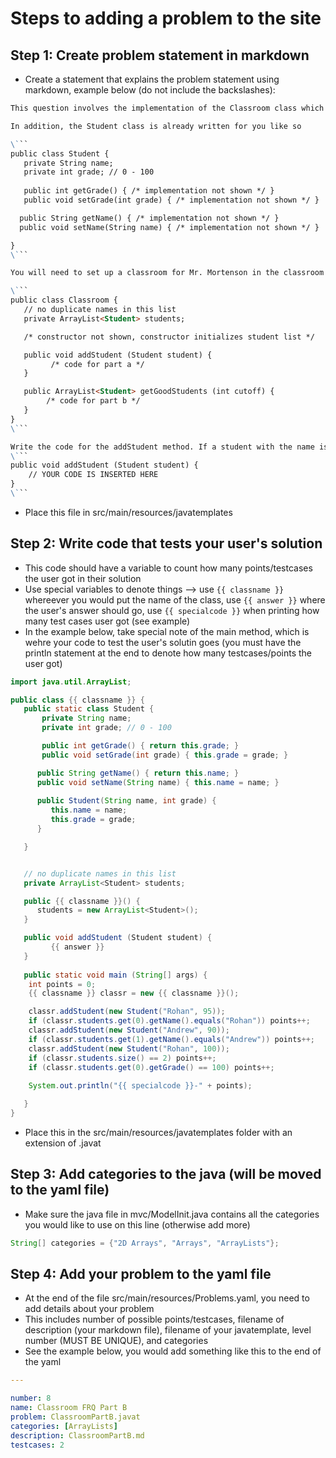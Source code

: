 # Steps to adding a problem to the site
## Step 1: Create problem statement in markdown
- Create a statement that explains the problem statement using markdown, example below (do not include the backslashes):
```md
This question involves the implementation of the Classroom class which represents a single company’s cellphone phone availability and prices.

In addition, the Student class is already written for you like so

\```
public class Student {
   private String name;
   private int grade; // 0 - 100
   
   public int getGrade() { /* implementation not shown */ }
   public void setGrade(int grade) { /* implementation not shown */ }

  public String getName() { /* implementation not shown */ }
  public void setName(String name) { /* implementation not shown */ }

}
\```

You will need to set up a classroom for Mr. Mortenson in the classroom class

\```
public class Classroom {
   // no duplicate names in this list
   private ArrayList<Student> students;

   /* constructor not shown, constructor initializes student list */

   public void addStudent (Student student) {
         /* code for part a */
   } 

   public ArrayList<Student> getGoodStudents (int cutoff) {
        /* code for part b */
   }
}
\```

Write the code for the addStudent method. If a student with the name is not already in the student’s list, the student should be added to the list. Otherwise, the existing student should keep its place in the list, and its grade should be updated to reflect that which was passed into the function.
\```
public void addStudent (Student student) {
    // YOUR CODE IS INSERTED HERE
}
\```
```
- Place this file in src/main/resources/javatemplates

## Step 2: Write code that tests your user's solution
- This code should have a variable to count how many points/testcases the user got in their solution
- Use special variables to denote things --> use ``{{ classname }}`` whereever you would put the name of the class, use ``{{ answer }}`` where the user's answer should go, use ``{{ specialcode }}`` when printing how many test cases user got (see example)
- In the example below, take special note of the main method, which is wehre your code to test the user's solutin goes (you must have the println statement at the end to denote how many testcases/points the user got)
```java
import java.util.ArrayList;

public class {{ classname }} {
   public static class Student {
       private String name;
       private int grade; // 0 - 100

       public int getGrade() { return this.grade; }
       public void setGrade(int grade) { this.grade = grade; }

      public String getName() { return this.name; }
      public void setName(String name) { this.name = name; }
      
      public Student(String name, int grade) {
         this.name = name;
         this.grade = grade;
      }

   }


   // no duplicate names in this list
   private ArrayList<Student> students;

   public {{ classname }}() {
      students = new ArrayList<Student>();
   }

   public void addStudent (Student student) {
         {{ answer }}
   } 
   
   public static void main (String[] args) {
    int points = 0;
    {{ classname }} classr = new {{ classname }}();

    classr.addStudent(new Student("Rohan", 95));
    if (classr.students.get(0).getName().equals("Rohan")) points++;
    classr.addStudent(new Student("Andrew", 90));
    if (classr.students.get(1).getName().equals("Andrew")) points++;
    classr.addStudent(new Student("Rohan", 100));
    if (classr.students.size() == 2) points++;
    if (classr.students.get(0).getGrade() == 100) points++;
    
    System.out.println("{{ specialcode }}-" + points);

   }
}
```
- Place this in the src/main/resources/javatemplates folder with an extension of .javat

## Step 3: Add categories to the java (will be moved to the yaml file)
- Make sure the java file in mvc/ModelInit.java contains all the categories you would like to use on this line (otherwise add more)
```java
String[] categories = {"2D Arrays", "Arrays", "ArrayLists"};
```

## Step 4: Add your problem to the yaml file
- At the end of the file src/main/resources/Problems.yaml, you need to add details about your problem
- This includes number of possible points/testcases, filename of description (your markdown file), filename of your javatemplate, level number (MUST BE UNIQUE), and categories
- See the example below, you would add something like this to the end of the yaml
```yaml
---

number: 8
name: Classroom FRQ Part B
problem: ClassroomPartB.javat
categories: [ArrayLists]
description: ClassroomPartB.md
testcases: 2
```
